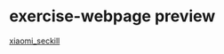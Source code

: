 # exercise-webpage preview
[xiaomi_seckill](https://1103409364.github.io/exercise-webpage/xiaomi_seckill/index.html)
<br>